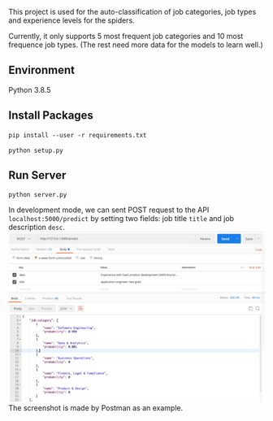 This project is used for the auto-classification of job categories, job types and experience levels for the spiders.

Currently, it only supports 5 most frequent job categories and 10 most frequence job types. (The rest need more data for the models to learn well.)

## Environment
Python 3.8.5


## Install Packages

```shell
pip install --user -r requirements.txt
```

```shell
python setup.py
```

## Run Server
```shell
python server.py
```

In development mode, we can sent POST request to the API `localhost:5000/predict` by setting two fields: job title `title` and job description `desc`.
![](static/API_demo.jpg)
The screenshot is made by Postman as an example.